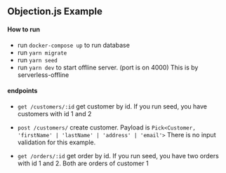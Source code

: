 ## Objection.js Example

#### How to run

- run `docker-compose up` to run database
- run `yarn migrate`
- run `yarn seed`
- run `yarn dev` to start offline server. (port is on 4000) This is by serverless-offline

#### endpoints

- `get /customers/:id` get customer by id. If you run seed, you have customers with id 1 and 2

- `post /customers/` create customer. Payload is `Pick<Customer, 'firstName' | 'lastName' | 'address' | 'email'>` There is no input validation for this example.

- `get /orders/:id` get order by id. If you run seed, you have two orders with id 1 and 2. Both are orders of customer 1
